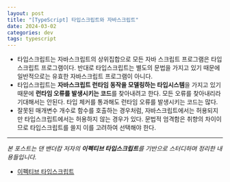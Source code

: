 ```yaml
---
layout: post
title: "[TypeScript] 타입스크립트와 자바스크립트"
date: 2024-03-02
categories: dev
tags: typescript
---
```


- 타입스크립트는 자바스크립트의 상위집합으로 모든 자바 스크립트 프로그램은 타입스크립트 프로그램이다. 반대로 타입스크립트는 별도의 문법을 가지고 있기 때문에 일반적으로는 유효한 자바스크립트 프로그램이 아니다.
- 타입스크립트는 **자바스크립트 런타임 동작을 모델링하는 타입시스템**을 가지고 있기 때문에 **런타임 오류를 발생시키는 코드**를 찾아내려고 한다. 모든 오류를 찾아내리라 기대해서는 안된다. 타입 체커를 통과해도 런타임 오류를 발생시키는 코드는 많다.
- 잘못된 매개변수 개수로 함수를 호출하는 경우처럼, 자바스크립트에서는 허용되지만 타입스크립트에서는 허용하지 않는 경우가 있다. 문법적 엄격함은 취향의 차이이므로 타입스크립트를 쓸지 이를 고려하여 선택해야 한다.

---

_본 포스트는 댄 밴더캄 저자의 **이펙티브 타입스크립트**를 기반으로 스터디하며 정리한 내용들입니다._

- [이펙티브 타입스크립트](https://product.kyobobook.co.kr/detail/S000001033114)
